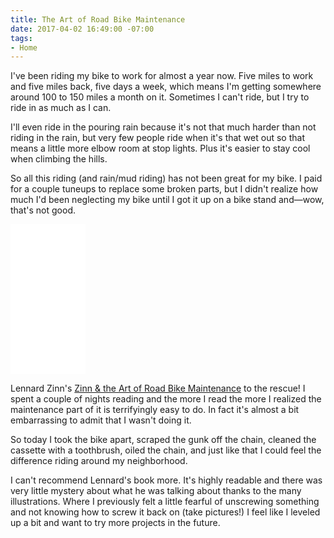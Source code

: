 ```yaml
---
title: The Art of Road Bike Maintenance
date: 2017-04-02 16:49:00 -07:00
tags:
- Home
---
```


I've been riding my bike to work for almost a year now. Five miles to work and five miles back, five days a week, which means I'm getting somewhere around 100 to 150 miles a month on it. Sometimes I can't ride, but I try to ride in as much as I can.

I'll even ride in the pouring rain because it's not that much harder than not riding in the rain, but very few people ride when it's that wet out so that means a little more elbow room at stop lights. Plus it's easier to stay cool when climbing the hills.

So all this riding (and rain/mud riding) has not been great for my bike. I paid for a couple tuneups to replace some broken parts, but I didn't realize how much I'd been neglecting my bike until I got it up on a bike stand and—wow, that's not good.

<iframe style="width:120px;height:240px;" marginwidth="0" marginheight="0" scrolling="no" frameborder="0" src="//ws-na.amazon-adsystem.com/widgets/q?ServiceVersion=20070822&OneJS=1&Operation=GetAdHtml&MarketPlace=US&source=ss&ref=as_ss_li_til&ad_type=product_link&tracking_id=andretorrez-20&marketplace=amazon&region=US&placement=193771537X&asins=193771537X&linkId=2234edf46c9dbbe2bbe34bdd6d2c5f15&show_border=false&link_opens_in_new_window=true"></iframe>

Lennard Zinn's [Zinn & the Art of Road Bike Maintenance](http://amzn.to/2o0z6vy) to the rescue! I spent a couple of nights reading and the more I read the more I realized the maintenance part of it is terrifyingly easy to do. In fact it's almost a bit embarrassing to admit that I wasn't doing it.

So today I took the bike apart, scraped the gunk off the chain, cleaned the cassette with a toothbrush, oiled the chain, and just like that I could feel the difference riding around my neighborhood.

I can't recommend Lennard's book more. It's highly readable and there was very little mystery about what he was talking about thanks to the many illustrations. Where I previously felt a little fearful of unscrewing something and not knowing how to screw it back on (take pictures!) I feel like I leveled up a bit and want to try more projects in the future.

